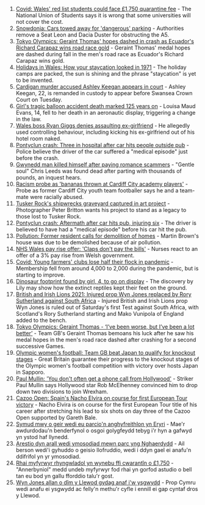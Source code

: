 1. [Covid: Wales' red list students could face £1,750 quarantine fee](https://www.bbc.co.uk/news/uk-wales-57929224) - The National Union of Students says it is wrong that some universities will not cover the cost.
2. [Snowdonia: Cars towed away for 'dangerous' parking](https://www.bbc.co.uk/news/uk-wales-57956288) - Authorities remove a Seat Leon and Dacia Duster for obstructing the A5.
3. [Tokyo Olympics: Geraint Thomas' hopes dashed in crash as Ecuador's Richard Carapaz wins road race gold](https://www.bbc.co.uk/sport/olympics/57952349) - Geraint Thomas' medal hopes are dashed during fall in the men's road race as Ecuador's Richard Carapaz wins gold.
4. [Holidays in Wales: How your staycation looked in 1971](https://www.bbc.co.uk/news/uk-wales-57918491) - The holiday camps are packed, the sun is shining and the phrase "staycation" is yet to be invented.
5. [Cardigan murder accused Ashley Keegan appears in court](https://www.bbc.co.uk/news/uk-wales-57956292) - Ashley Keegan, 22, is remanded in custody to appear before Swansea Crown Court on Tuesday.
6. [Girl's tragic balloon accident death marked 125 years on](https://www.bbc.co.uk/news/uk-wales-57932076) - Louisa Maud Evans, 14, fell to her death in an aeronautic display, triggering a change in the law.
7. [Wales boss Ryan Giggs denies assaulting ex-girlfriend](https://www.bbc.co.uk/news/uk-wales-57939707) - He allegedly used controlling behaviour, including kicking his ex-girlfriend out of his hotel room naked.
8. [Pontyclun crash: Three in hospital after car hits people outside pub](https://www.bbc.co.uk/news/uk-wales-57934076) - Police believe the driver of the car suffered a "medical episode" just before the crash.
9. [Gwynedd man killed himself after paying romance scammers](https://www.bbc.co.uk/news/uk-wales-57935467) - "Gentle soul" Chris Leeds was found dead after parting with thousands of pounds, an inquest hears.
10. [Racism probe as 'bananas thrown at Cardiff City academy players'](https://www.bbc.co.uk/news/uk-wales-57934499) - Probe as former Cardiff City youth team footballer says he and a team-mate were racially abused.
11. [Tusker Rock's shipwrecks graveyard captured in art project](https://www.bbc.co.uk/news/uk-wales-57918489) - Photographer Peter Britton wants his project to stand as a legacy to those lost to Tusker Rock.
12. [Pontyclun crash: Aftermath after car hits pub, injuring six](https://www.bbc.co.uk/news/uk-wales-57939709) - The driver is believed to have had a "medical episode" before his car hit the pub.
13. [Pollution: Former resident calls for demolition of homes](https://www.bbc.co.uk/news/uk-wales-57941020) - Martin Brown's house was due to be demolished because of air pollution.
14. [NHS Wales pay rise offer: 'Claps don't pay the bills'](https://www.bbc.co.uk/news/uk-wales-57932294) - Nurses react to an offer of a 3% pay rise from Welsh government.
15. [Covid: Young farmers' clubs lose half their flock in pandemic](https://www.bbc.co.uk/news/uk-wales-57923766) - Membership fell from around 4,000 to 2,000 during the pandemic, but is starting to improve.
16. [Dinosaur footprint found by girl, 4, to go on display](https://www.bbc.co.uk/news/uk-wales-57921987) - The discovery by Lily may show how the extinct reptiles kept their feet on the ground.
17. [British and Irish Lions 2021: Injured prop Wyn Jones replaced by Rory Sutherland against South Africa](https://www.bbc.co.uk/sport/rugby-union/57953913) - Injured British and Irish Lions prop Wyn Jones is ruled out of Saturday's first Test against South Africa, with Scotland's Rory Sutherland starting and Mako Vunipola of England added to the bench.
18. [Tokyo Olympics: Geraint Thomas - ‘I’ve been worse, but I’ve been a lot better’](https://www.bbc.co.uk/sport/av/olympics/57956729) - Team GB's Geraint Thomas bemoans his luck after he saw his medal hopes in the men's road race dashed after crashing for a second successive Games.
19. [Olympic women's football: Team GB beat Japan to qualify for knockout stages](https://www.bbc.co.uk/sport/football/57932917) - Great Britain guarantee their progress to the knockout stages of the Olympic women's football competition with victory over hosts Japan in Sapporo.
20. [Paul Mullin: 'You don't often get a phone call from Hollywood'](https://www.bbc.co.uk/sport/football/57956732) - Striker Paul Mullin says Hollywood star Rob McElhenney convinced him to drop down two divisions to join Wrexham.
21. [Cazoo Open: Spain's Nacho Elvira on course for first European Tour victory](https://www.bbc.co.uk/sport/golf/57955160) - Nacho Elvira is on course for the first European Tour title of his career after stretching his lead to six shots on day three of the Cazoo Open supported by Gareth Bale.
22. [Symud mwy o geir wedi eu parcio'n anghyfreithlon yn Eryri](https://www.bbc.co.uk/newyddion/57955662) - Mae'r awdurdodau'n benderfynol o osgoi golygfeydd tebyg i'r hyn a gafwyd yn ystod haf llynedd.
23. [Arestio dyn arall wedi ymosodiad mewn parc yng Nghaerdydd](https://www.bbc.co.uk/newyddion/57955663) - Ail berson wedi'i gyhuddo o geisio llofruddio, wedi i ddyn gael ei anafu'n ddifrifol yn yr ymosodiad.
24. [Rhai myfyrwyr rhyngwladol yn wynebu ffi cwarantîn o £1,750](https://www.bbc.co.uk/newyddion/57941946) - "Annerbyniol" medd undeb myfyrwyr fod rhai yn gorfod astudio o bell tan eu bod yn gallu fforddio talu'r gost.
25. [Wyn Jones allan o dîm y Llewod gydag anaf i'w ysgwydd](https://www.bbc.co.uk/newyddion/57955658) - Prop Cymru wedi anafu ei ysgwydd ac felly'n methu'r cyfle i ennill ei gap cyntaf dros y Llewod.
